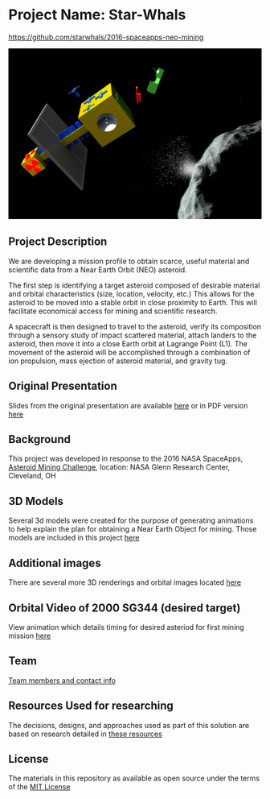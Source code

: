 # Project Name: Star-Whals
https://github.com/starwhals/2016-spaceapps-neo-mining

![Rendered image of Satellite](images/mission_landing.png "Rendered image of Satellite with Drone and Launcher deploying")


## Project Description
We are developing a mission profile to obtain scarce, useful material and scientific data from a Near Earth Orbit (NEO) asteroid.

The first step is identifying a target asteroid composed of desirable material and orbital characteristics (size, location, velocity, etc.) This allows for the asteroid to be moved into a stable orbit in close proximity to Earth. This will facilitate economical access for mining and scientific research.

A spacecraft is then designed to travel to the asteroid, verify its composition through a sensory study of impact scattered material, attach landers to the asteroid, then move it into a close Earth orbit at Lagrange Point (L1). The movement of the asteroid will be accomplished through a combination of ion propulsion, mass ejection of asteroid material, and gravity tug.

## Original Presentation
Slides from the original presentation are available [here](STARWAHL.pptx) or in PDF version [here](STARWAHL.pdf)

## Background
This project was developed in response to the 2016 NASA SpaceApps, [Asteroid Mining Challenge](https://2016.spaceappschallenge.org/challenges/solar-system/asteroid-mining), location: NASA Glenn Research Center, Cleveland, OH

## 3D Models
Several 3d models were created for the purpose of generating animations to help explain the plan for obtaining a Near Earth Object for mining.  Those models are included in this project [here](MODELS.md)

## Additional images
There are several more 3D renderings and orbital images located [here](IMAGES.md)

## Orbital Video of 2000 SG344 (desired target)
View animation which details timing for desired asteriod for first mining mission [here](videos/orbit_video.mp4)

## Team
[Team members and contact info](TEAM.md)

## Resources Used for researching
The decisions, designs, and approaches used as part of this solution are based on research detailed in [these resources](RESOURCES-USED.md)

## License

The materials in this repository as available as open source under the terms of the [MIT License](license.md)
